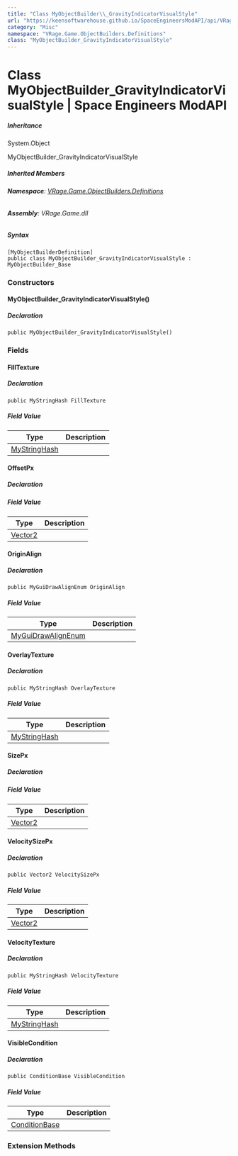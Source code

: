 ```yaml
---
title: "Class MyObjectBuilder\\_GravityIndicatorVisualStyle"
url: "https://keensoftwarehouse.github.io/SpaceEngineersModAPI/api/VRage.Game.ObjectBuilders.Definitions.MyObjectBuilder_GravityIndicatorVisualStyle.html"
category: "Misc"
namespace: "VRage.Game.ObjectBuilders.Definitions"
class: "MyObjectBuilder_GravityIndicatorVisualStyle"
---
```


# Class MyObjectBuilder\_GravityIndicatorVisualStyle | Space Engineers ModAPI

##### Inheritance

System.Object

MyObjectBuilder\_GravityIndicatorVisualStyle

##### Inherited Members

###### **Namespace**: [VRage.Game.ObjectBuilders.Definitions](https://keensoftwarehouse.github.io/SpaceEngineersModAPI/api/VRage.Game.ObjectBuilders.Definitions.html)

###### **Assembly**: VRage.Game.dll

##### Syntax

```
[MyObjectBuilderDefinition]
public class MyObjectBuilder_GravityIndicatorVisualStyle : MyObjectBuilder_Base
```

### Constructors

#### MyObjectBuilder\_GravityIndicatorVisualStyle()

##### Declaration

```
public MyObjectBuilder_GravityIndicatorVisualStyle()
```

### Fields

#### FillTexture

##### Declaration

```
public MyStringHash FillTexture
```

##### Field Value

| Type | Description |
| --- | --- |
| [MyStringHash](https://keensoftwarehouse.github.io/SpaceEngineersModAPI/api/VRage.Utils.MyStringHash.html) |     |

#### OffsetPx

##### Declaration

##### Field Value

| Type | Description |
| --- | --- |
| [Vector2](https://keensoftwarehouse.github.io/SpaceEngineersModAPI/api/VRageMath.Vector2.html) |     |

#### OriginAlign

##### Declaration

```
public MyGuiDrawAlignEnum OriginAlign
```

##### Field Value

| Type | Description |
| --- | --- |
| [MyGuiDrawAlignEnum](https://keensoftwarehouse.github.io/SpaceEngineersModAPI/api/VRage.Utils.MyGuiDrawAlignEnum.html) |     |

#### OverlayTexture

##### Declaration

```
public MyStringHash OverlayTexture
```

##### Field Value

| Type | Description |
| --- | --- |
| [MyStringHash](https://keensoftwarehouse.github.io/SpaceEngineersModAPI/api/VRage.Utils.MyStringHash.html) |     |

#### SizePx

##### Declaration

##### Field Value

| Type | Description |
| --- | --- |
| [Vector2](https://keensoftwarehouse.github.io/SpaceEngineersModAPI/api/VRageMath.Vector2.html) |     |

#### VelocitySizePx

##### Declaration

```
public Vector2 VelocitySizePx
```

##### Field Value

| Type | Description |
| --- | --- |
| [Vector2](https://keensoftwarehouse.github.io/SpaceEngineersModAPI/api/VRageMath.Vector2.html) |     |

#### VelocityTexture

##### Declaration

```
public MyStringHash VelocityTexture
```

##### Field Value

| Type | Description |
| --- | --- |
| [MyStringHash](https://keensoftwarehouse.github.io/SpaceEngineersModAPI/api/VRage.Utils.MyStringHash.html) |     |

#### VisibleCondition

##### Declaration

```
public ConditionBase VisibleCondition
```

##### Field Value

| Type | Description |
| --- | --- |
| [ConditionBase](https://keensoftwarehouse.github.io/SpaceEngineersModAPI/api/VRage.Game.ObjectBuilders.Definitions.ConditionBase.html) |     |

### Extension Methods